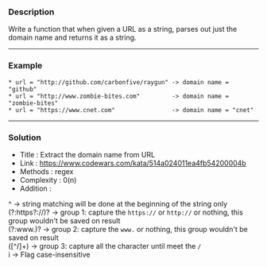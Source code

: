 ### Description
Write a function that when given a URL as a string, parses out just the domain name and returns it as a string. 

<hr>

### Example
```
* url = "http://github.com/carbonfive/raygun" -> domain name = "github"
* url = "http://www.zombie-bites.com"         -> domain name = "zombie-bites"
* url = "https://www.cnet.com"                -> domain name = "cnet"
```

<hr>

### Solution
- Title : Extract the domain name from URL
- Link : https://www.codewars.com/kata/514a024011ea4fb54200004b
- Methods : regex
- Complexity : 0(n)
- Addition :

^ -> string matching will be done at the beginning of the string only <br>
(?:https?:\/\/)? -> group 1: capture the `https://` or `http://` or nothing, this group wouldn't be saved on result <br>
(?:www\.)? -> group 2: capture the `www.` or nothing, this group wouldn't be saved on result <br>
([^\/]+) -> group 3: capture all the character until meet the `/` <br>
i -> Flag case-insensitive <br>